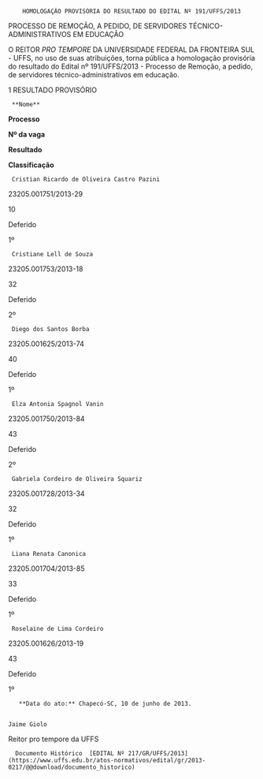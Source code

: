         HOMOLOGAÇÃO PROVISÓRIA DO RESULTADO DO EDITAL Nº 191/UFFS/2013  

PROCESSO DE REMOÇÃO, A PEDIDO, DE SERVIDORES TÉCNICO-ADMINISTRATIVOS EM EDUCAÇÃO

 O REITOR *PRO TEMPORE* DA UNIVERSIDADE FEDERAL DA FRONTEIRA SUL - UFFS, no uso de suas atribuições, torna pública a homologação provisória do resultado do Edital nº 191/UFFS/2013 - Processo de Remoção, a pedido, de servidores técnico-administrativos em educação.

 1 RESULTADO PROVISÓRIO

     **Nome**

   **Processo**

   **Nº da vaga**

   **Resultado**

   **Classificação**

     Cristian Ricardo de Oliveira Castro Pazini

   23205.001751/2013-29

   10

   Deferido

   1º

     Cristiane Lell de Souza

   23205.001753/2013-18

   32

   Deferido

   2º

     Diego dos Santos Borba

   23205.001625/2013-74

   40

   Deferido

   1º

     Elza Antonia Spagnol Vanin

   23205.001750/2013-84

   43

   Deferido

   2º

     Gabriela Cordeiro de Oliveira Squariz

   23205.001728/2013-34

   32

   Deferido

   1º

     Liana Renata Canonica

   23205.001704/2013-85

   33

   Deferido

   1º

     Roselaine de Lima Cordeiro

   23205.001626/2013-19

   43

   Deferido

   1º

       **Data do ato:** Chapecó-SC, 10 de junho de 2013.   
 

    Jaime Giolo   
 Reitor pro tempore da UFFS 

      Documento Histórico  [EDITAL Nº 217/GR/UFFS/2013](https://www.uffs.edu.br/atos-normativos/edital/gr/2013-0217/@@download/documento_historico)     
      